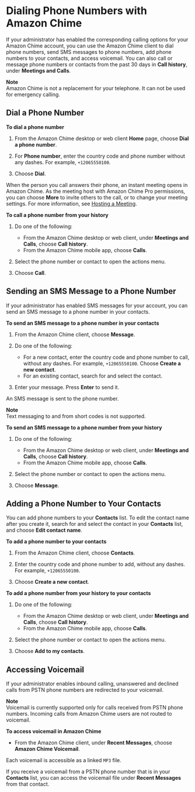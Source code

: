 # Dialing Phone Numbers with Amazon Chime<a name="phone"></a>

If your administrator has enabled the corresponding calling options for your Amazon Chime account, you can use the Amazon Chime client to dial phone numbers, send SMS messages to phone numbers, add phone numbers to your contacts, and access voicemail\. You can also call or message phone numbers or contacts from the past 30 days in **Call history**, under **Meetings and Calls**\.

**Note**  
Amazon Chime is not a replacement for your telephone\. It can not be used for emergency calling\.

## Dial a Phone Number<a name="dial-phone"></a>

**To dial a phone number**

1. From the Amazon Chime desktop or web client **Home** page, choose **Dial a phone number**\.

1. For **Phone number**, enter the country code and phone number without any dashes\. For example, `+12065550100`\.

1. Choose **Dial**\.

When the person you call answers their phone, an instant meeting opens in Amazon Chime\. As the meeting host with Amazon Chime Pro permissions, you can choose **More** to invite others to the call, or to change your meeting settings\. For more information, see [Hosting a Meeting](chime-organizer-call-controls.md)\.

**To call a phone number from your history**

1. Do one of the following:
   + From the Amazon Chime desktop or web client, under **Meetings and Calls**, choose **Call history**\.
   + From the Amazon Chime mobile app, choose **Calls**\.

1. Select the phone number or contact to open the actions menu\.

1. Choose **Call**\.

## Sending an SMS Message to a Phone Number<a name="sms-phone"></a>

If your administrator has enabled SMS messages for your account, you can send an SMS message to a phone number in your contacts\.

**To send an SMS message to a phone number in your contacts**

1. From the Amazon Chime client, choose **Message**\.

1. Do one of the following:
   + For a new contact, enter the country code and phone number to call, without any dashes\. For example, `+12065550100`\. Choose **Create a new contact**\.
   + For an existing contact, search for and select the contact\.

1. Enter your message\. Press **Enter** to send it\.

An SMS message is sent to the phone number\.

**Note**  
Text messaging to and from short codes is not supported\.

**To send an SMS message to a phone number from your history**

1. Do one of the following:
   + From the Amazon Chime desktop or web client, under **Meetings and Calls**, choose **Call history**\.
   + From the Amazon Chime mobile app, choose **Calls**\.

1. Select the phone number or contact to open the actions menu\.

1. Choose **Message**\.

## Adding a Phone Number to Your Contacts<a name="phone-contact"></a>

You can add phone numbers to your **Contacts** list\. To edit the contact name after you create it, search for and select the contact in your **Contacts** list, and choose **Edit contact name**\.

**To add a phone number to your contacts**

1. From the Amazon Chime client, choose **Contacts**\.

1. Enter the country code and phone number to add, without any dashes\. For example, `+12065550100`\.

1. Choose **Create a new contact**\.

**To add a phone number from your history to your contacts**

1. Do one of the following:
   + From the Amazon Chime desktop or web client, under **Meetings and Calls**, choose **Call history**\.
   + From the Amazon Chime mobile app, choose **Calls**\.

1. Select the phone number or contact to open the actions menu\.

1. Choose **Add to my contacts**\.

## Accessing Voicemail<a name="vm"></a>

If your administrator enables inbound calling, unanswered and declined calls from PSTN phone numbers are redirected to your voicemail\.

**Note**  
Voicemail is currently supported only for calls received from PSTN phone numbers\. Incoming calls from Amazon Chime users are not routed to voicemail\.

**To access voicemail in Amazon Chime**
+ From the Amazon Chime client, under **Recent Messages**, choose **Amazon Chime Voicemail**\.

Each voicemail is accessible as a linked `MP3` file\.

If you receive a voicemail from a PSTN phone number that is in your **Contacts** list, you can access the voicemail file under **Recent Messages** from that contact\.